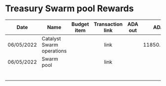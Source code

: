# Treasury Swarm pool Rewards

<table><thead><tr><th>Date</th><th>Name</th><th data-type="select">Budget item</th><th align="center">Transaction link</th><th>ADA out</th><th align="center">ADA in</th><th>Balance</th></tr></thead><tbody><tr><td>06/05/2022</td><td>Catalyst Swarm operations</td><td></td><td align="center">link</td><td></td><td align="center">11850.000000</td><td></td></tr><tr><td>06/05/2022</td><td>Swarm pool</td><td></td><td align="center">link</td><td></td><td align="center"></td><td></td></tr><tr><td></td><td></td><td></td><td align="center"></td><td></td><td align="center"></td><td></td></tr><tr><td></td><td></td><td></td><td align="center"></td><td></td><td align="center"></td><td></td></tr><tr><td></td><td></td><td></td><td align="center"></td><td></td><td align="center"></td><td></td></tr><tr><td></td><td></td><td></td><td align="center"></td><td></td><td align="center"></td><td></td></tr><tr><td></td><td></td><td></td><td align="center"></td><td></td><td align="center"></td><td></td></tr><tr><td></td><td></td><td></td><td align="center"></td><td></td><td align="center"></td><td></td></tr></tbody></table>
